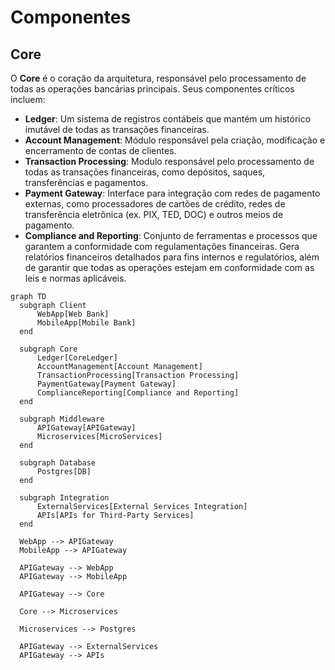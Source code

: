 # Componentes

## Core

O **Core** é o coração da arquitetura, responsável pelo processamento de todas as operações bancárias principais. Seus componentes críticos incluem:
  - **Ledger**: Um sistema de registros contábeis que mantém um histórico imutável de todas as transações financeiras.
  - **Account Management**: Módulo responsável pela criação, modificação e encerramento de contas de clientes.
  - **Transaction Processing**: Modulo responsável pelo processamento de todas as transações financeiras, como depósitos, saques, transferências e pagamentos.
  - **Payment Gateway**: Interface para integração com redes de pagamento externas, como processadores de cartões de crédito, redes de transferência eletrônica (ex. PIX, TED, DOC) e outros meios de pagamento.
  - **Compliance and Reporting**: Conjunto de ferramentas e processos que garantem a conformidade com regulamentações financeiras. Gera relatórios financeiros detalhados para fins internos e regulatórios, além de garantir que todas as operações estejam em conformidade com as leis e normas aplicáveis.

```mermaid
graph TD
  subgraph Client
      WebApp[Web Bank]
      MobileApp[Mobile Bank]
  end

  subgraph Core
      Ledger[CoreLedger]
      AccountManagement[Account Management]
      TransactionProcessing[Transaction Processing]
      PaymentGateway[Payment Gateway]
      ComplianceReporting[Compliance and Reporting]
  end

  subgraph Middleware
      APIGateway[APIGateway]
      Microservices[MicroServices]
  end

  subgraph Database
      Postgres[DB]
  end

  subgraph Integration
      ExternalServices[External Services Integration]
      APIs[APIs for Third-Party Services]
  end

  WebApp --> APIGateway
  MobileApp --> APIGateway

  APIGateway --> WebApp
  APIGateway --> MobileApp

  APIGateway --> Core

  Core --> Microservices  

  Microservices --> Postgres

  APIGateway --> ExternalServices
  APIGateway --> APIs
```
